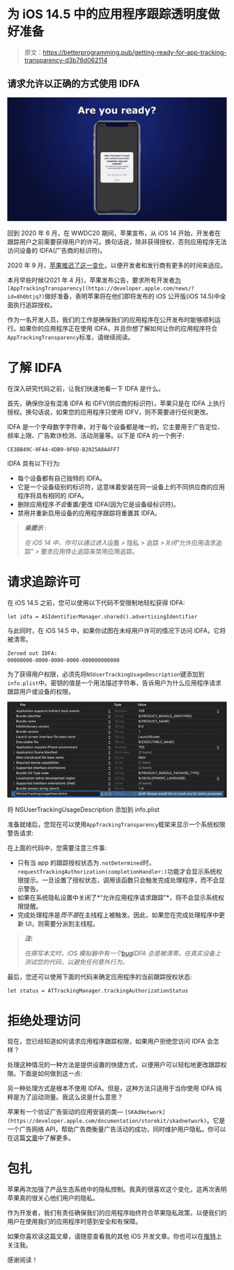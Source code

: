 # 为 iOS 14.5 中的应用程序跟踪透明度做好准备

> 原文：<https://betterprogramming.pub/getting-ready-for-app-tracking-transparency-d3b78d062114>

## 请求允许以正确的方式使用 IDFA

![](img/4d2b41244205d7ed515e37920cc63aeb.png)

回到 2020 年 6 月，在 WWDC20 期间，苹果宣布，从 iOS 14 开始，开发者在跟踪用户之前需要获得用户的许可。换句话说，除非获得授权，否则应用程序无法访问设备的 IDFA(广告商的标识符)。

2020 年 9 月，[苹果推迟了这一变化](https://developer.apple.com/news/?id=hx9s63c5)，以便开发者和发行商有更多的时间来适应。

本月早些时候(2021 年 4 月)，苹果发布公告，要求所有开发者[为](https://developer.apple.com/news/?id=8h0btjq7) `[AppTrackingTransparency](https://developer.apple.com/news/?id=8h0btjq7)`做好准备，表明苹果将在他们即将发布的 iOS 公开版(iOS 14.5)中全面执行追踪授权。

作为一名开发人员，我们的工作是确保我们的应用程序在公开发布时能够顺利运行。如果你的应用程序正在使用 IDFA，并且你想了解如何让你的应用程序符合`AppTrackingTransparency`标准，请继续阅读。

# 了解 IDFA

在深入研究代码之前，让我们快速地看一下 IDFA 是什么。

首先，确保你没有混淆 IDFA 和 IDFV(供应商的标识符)，苹果只是在 IDFA 上执行授权。换句话说，如果您的应用程序只使用 IDFV，则不需要进行任何更改。

IDFA 是一个字母数字字符串，对于每个设备都是唯一的。它主要用于广告定位、频率上限、广告欺诈检测、活动测量等。以下是 IDFA 的一个例子:

```
CE3BB49C-0F44-4DB9-9F6D-B2025A8A4FF7
```

IDFA 具有以下行为:

*   每个设备都有自己独特的 IDFA。
*   它是一个设备级别的标识符，这意味着安装在同一设备上的不同供应商的应用程序将具有相同的 IDFA。
*   删除应用程序*不会*重置/更改 IDFA(因为它是设备级标识符)。
*   禁用并重新启用设备的应用程序跟踪将重置其 IDFA。

> ***亲提示*** *:*
> 
> *在 iOS 14 中，你可以通过进入*设置 *>* 隐私 *>* 追踪 *>关闭*“允许应用请求追踪” *>* 要求应用停止追踪来禁用应用追踪。

# 请求追踪许可

在 iOS 14.5 之前，您可以使用以下代码不受限制地轻松获得 IDFA:

```
let idfa = ASIdentifierManager.shared().advertisingIdentifier
```

与此同时，在 iOS 14.5 中，如果你试图在未经用户许可的情况下访问 IDFA，它将被清零。

```
Zeroed out IDFA: 
00000000-0000-0000-0000-000000000000
```

为了获得用户权限，必须先将`NSUserTrackingUsageDescription`键添加到`info.plist`中。密钥的值是一个用法描述字符串，告诉用户为什么应用程序请求跟踪用户或设备的权限。

![](img/bdd584be3c62fcb42ce41c53da0148f6.png)

将 NSUserTrackingUsageDescription 添加到 info.plist

准备就绪后，您现在可以使用`AppTrackingTransparency`框架来显示一个系统权限警告请求:

在上面的代码中，您需要注意三件事:

*   只有当 app 的跟踪授权状态为`.notDetermined`时，`requestTrackingAuthorization(completionHandler:)`功能才会显示系统权限提示。一旦设置了授权状态，调用该函数只会触发完成处理程序，而不会显示警告。
*   如果在系统隐私设置中关闭了*“允许应用程序请求跟踪”*，将不会显示系统权限提醒。
*   完成处理程序是*而不是*在主线程上被触发。因此，如果您在完成处理程序中更新 UI，则需要分派到主线程。

> ***注:***
> 
> *在撰写本文时，iOS 模拟器中有一个*[*bug*](https://developer.apple.com/forums/thread/124604)*IDFA 总是被清零。在真实设备上测试您的代码，以避免任何意外行为。*

最后，您还可以使用下面的代码来确定应用程序的当前跟踪授权状态:

```
let status = ATTrackingManager.trackingAuthorizationStatus
```

# 拒绝处理访问

现在，您已经知道如何请求应用程序跟踪权限，如果用户拒绝您访问 IDFA 会怎样？

处理这种情况的一种方法是提供设置的快捷方式，以便用户可以轻松地更改跟踪权限。下面是如何做到这一点:

另一种处理方式是根本不使用 IDFA。但是，这种方法只适用于当你使用 IDFA 纯粹是为了运动测量。我这么说是什么意思？

苹果有一个验证广告驱动的应用安装的类— `[SKAdNetwork](https://developer.apple.com/documentation/storekit/skadnetwork)`。它是一个广告网络 API，帮助广告商衡量广告活动的成功，同时维护用户隐私。你可以在这篇[文章](https://adtechexplained.com/skadnetwork-explained/)中了解更多。

# 包扎

苹果再次加强了产品生态系统中的隐私控制。我真的很喜欢这个变化，这再次表明苹果真的很关心他们用户的隐私。

作为开发者，我们有责任确保我们的应用程序始终符合苹果隐私政策，以便我们的用户在使用我们的应用程序时感到安全和有保障。

如果你喜欢读这篇文章，请随意查看我的其他 iOS 开发文章。你也可以在[推特](https://twitter.com/Lee_Kah_Seng)上关注我。

感谢阅读！